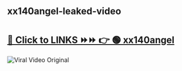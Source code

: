 
 ## xx140angel-leaked-video 

# <h2><a href="https://clipsfans.com/xx140angel&ref=git">🔗 Click to LINKS ⏩⏩ 👉 🟢 xx140angel </a></h2>

<a href="https://clipsfans.com/xx140angel&ref=git" rel="nofollow" data-target="animated-image.originalLink"><img src="https://i.ibb.co.com/xMMVF88/686577567.gif" alt="Viral Video Original" style="max-width: 100%; display: inline-block;" data-target="animated-image.originalImage"></a>
